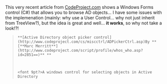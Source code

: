 This very recent article from [CodeProject.com](http://www.codeproject.com/) shows a Windows Forms control (C#) that allows you to browse AD objects... I have some issues with the implemenation (mainly: why use a User Control... why not just inherit from TreeView?), but the idea is great and well... **it works**, so why not take a look!?!

<blockquote dir="ltr" style="MARGIN-RIGHT: 0px">

    **[Active Directory object picker control](http://www.codeproject.com/cs/miscctrl/ADPickerCtrl.asp)By **[**Marc Merritt**](http://www.codeproject.com/script/profile/whos_who.asp?id=2851==)** **



    <font 9pt?>A windows control for selecting objects in Active Directory

</blockquote>

